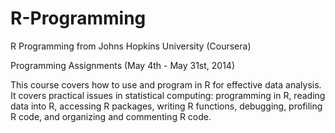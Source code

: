 # R-Programming
R Programming from Johns Hopkins University (Coursera)

Programming Assignments    (May 4th - May 31st, 2014)

This course covers how to use and program in R for effective data
analysis. It covers practical issues in statistical computing:
programming in R, reading data into R, accessing R packages,
writing R functions, debugging, profiling R code, and organizing and
commenting R code.
